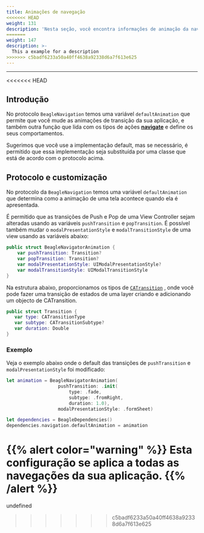 ```yaml
---
title: Animações de navegação
<<<<<<< HEAD
weight: 131
description: 'Nesta seção, você encontra informações de animação da navegação entre telas.'
=======
weight: 147
description: >-
  This a example for a description
>>>>>>> c5badf6233a50a40ff4638a92338d6a7f613e625
---
```


---

<<<<<<< HEAD
## Introdução

No protocolo `BeagleNavigation` temos uma variável `defaultAnimation` que permite que você mude as animações de transição da sua aplicação, e também outra função  que lida com os tipos de ações [**navigate**](../../../api/api-acoes/navigate/) e define os seus comportamentos. 

Sugerimos que você use a implementação default, mas se necessário, é permitido que essa implementação seja substituída por uma classe que está de acordo com o protocolo acima.

## Protocolo e customização

No protocolo da `BeagleNavigation` temos uma variável `defaultAnimation` que determina como a animação de uma tela acontece quando ela é apresentada.

É permitido que as transições de Push e Pop de uma View Controller sejam alteradas usando as variáveis `pushTransition` e `popTransition`. É possível também mudar o `modalPresentationStyle` e `modalTransitionStyle` de uma view usando as variáveis abaixo: 

```swift
public struct BeagleNavigatorAnimation {
    var pushTransition: Transition?
    var popTransition: Transition?
    var modalPresentationStyle: UIModalPresentationStyle?
    var modalTransitionStyle: UIModalTransitionStyle   
}
```

Na estrutura abaixo, proporcionamos os tipos de [`CATransition`](https://developer.apple.com/documentation/quartzcore/catransition) , onde você pode fazer uma transição de estados de uma layer criando e adicionando um objecto de CATransition.

```swift
public struct Transition {
   var type: CATransitionType
   var subtype: CATransitionSubtype?
   var duration: Double
}
```

### **Exemplo**

Veja o exemplo abaixo onde o default das transições de `pushTransition` e `modalPresentationStyle` foi modificado: 

```swift
let animation = BeagleNavigatorAnimation(
                   pushTransition: .init(
                       type: .fade, 
                       subtype: .fromRight, 
                       duration: 1.0), 
                   modalPresentationStyle: .formSheet)

let dependencies = BeagleDependencies()
dependencies.navigation.defaultAnimation = animation

```

{{% alert color="warning" %}}
Esta configuração se aplica a todas as navegações da sua aplicação.
{{% /alert %}}
=======
undefined
>>>>>>> c5badf6233a50a40ff4638a92338d6a7f613e625
